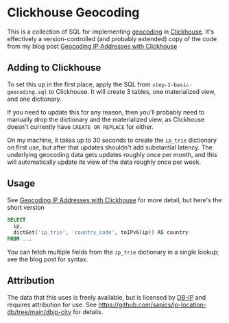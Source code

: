 # Clickhouse Geocoding

This is a collection of SQL for implementing
[geocoding](https://en.wikipedia.org/wiki/Internet_geolocation) in
[Clickhouse](https://clickhouse.com/).  It's effectively a
version-controlled (and probably extended) copy of the code from my
blog post [Geocoding IP Addresses with
Clickhouse](https://scottstuff.net/posts/2025/03/21/geocoding-ip-addresses-with-clickhouse/)

## Adding to Clickhouse

To set this up in the first place, apply the SQL from
`step-1-basic-geocoding.sql` to Clickhouse.  It will create 3 tables,
one materialized view, and one dictionary.

If you need to update this for any reason, then you'll probably need
to manually drop the dictionary and the materialized view, as
Clickhouse doesn't currently have `CREATE OR REPLACE` for either.

On my machine, it takes up to 30 seconds to create the `ip_trie`
dictionary on first use, but after that updates shouldn't add
substantial latency.  The underlying geocoding data gets updates
roughly once per month, and this will automatically update its view of
the data roughly once per week.

## Usage

See [Geocoding IP Addresses with
Clickhouse](https://scottstuff.net/posts/2025/03/21/geocoding-ip-addresses-with-clickhouse/)
for more detail, but here's the short version

```sql
SELECT
  ip,
  dictGet('ip_trie', 'country_code', toIPv6(ip)) AS country
FROM ...
```

You can fetch multiple fields from the `ip_trie` dictionary in a
single lookup; see the blog post for syntax.

## Attribution

The data that this uses is freely available, but is licensed by
[DB-IP](https://db-ip.com) and requires attribution for use. See
https://github.com/sapics/ip-location-db/tree/main/dbip-city for
details.
